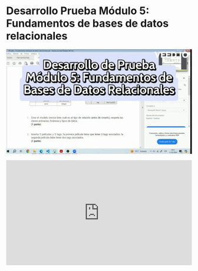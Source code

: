 # Desarrollo Prueba Módulo 5: Fundamentos de bases de datos relacionales

[![Video Desarrollo Prueba](./screenshots/thumb_video.webp)](/video_prueba.mp4)

<iframe style="aspect-ratio:16/9;width:100%" src="https://vimeo.com/922130771" frameborder="0" allow="accelerometer; autoplay; clipboard-write; encrypted-media; gyroscope; picture-in-picture" allowfullscreen></iframe>
